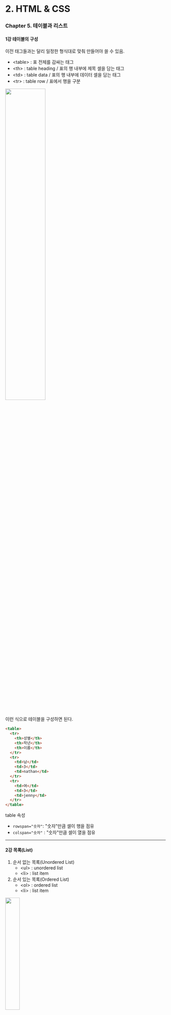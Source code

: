# 2. HTML & CSS

### Chapter 5. 테이블과 리스트

#### 1강 테이블의 구성

이전 태그들과는 달리 일정한 형식대로 맞춰 만들어야 쓸 수 있음.

- \<table> : 표 전체를 감싸는 태그
- \<th> : table heading / 표의 행 내부에 제목 셀을 담는 태그
- \<td> : table data / 표의 행 내부에 데이터 셀을 담는 태그
- \<tr> : table row / 표에서 행을 구분

<img src="https://images.velog.io/images/nathan29849/post/02b80f82-6179-481b-a7bb-ba91d8d90a2a/image.png" width="50%">

이런 식으로 테이블을 구성하면 된다.

```html
<table>
  <tr>
    <th>성별</th>
    <th>학년</th>
    <th>이름</th>
  </tr>
  <tr>
    <td>남</td>
    <td>3</td>
    <td>nathan</td>
  </tr>
  <tr>
    <td>여</td>
    <td>3</td>
    <td>jenny</td>
  </tr>
</table>
```

table 속성

- `rowspan="숫자"`: "숫자"만큼 셀이 행을 점유
- `colspan="숫자"` : "숫자"만큼 셀이 열을 점유

<hr/>

#### 2강 목록(List)

1. 순서 없는 목록(Unordered List)
   - \<ul> : unordered list
   - \<li> : list item
2. 순서 있는 목록(Ordered List)
   - \<ol> : ordered list
   - \<li> : list item

<img src="https://images.velog.io/images/nathan29849/post/ce31574d-be8d-4fd7-b0e2-e3a67f879ac3/image.png" width="30%">

```html
<h3>장보기 목록</h3>
<ul>
  <li>우유</li>
  <li>세제</li>
  <li>바지</li>
</ul>

<h3>To-Do 리스트</h3>
<ol>
  <li>롤 실버 탈출</li>
  <li>맛집 탐방</li>
  <li>축구 10골 넣기</li>
</ol>
```

- 리스트 내에 리스트를 중첩시킬수도 있다!

#### 3강 목록과 관련 있는 속성

`<ol>`태그와 관련 있는 속성

- start="숫자" : 리스트가 시작하는 숫자를 정함
- type="문자" : 순서를 시작하는 문자를 정함(abc, 로마자)
- reversed : 순서를 반대로 시작, 다른 속성과 달리 키(Key)만 써서 사용

`<li>` 태그와 관련 있는 속성

- value="숫자" : 해당 리스트 아이템의 번호를 지정
  - 다음 li태그가 value +1 부터 시작하게 됨.
